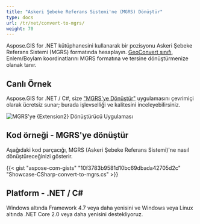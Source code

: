 ```yaml
---
title: "Askeri Şebeke Referans Sistemi'ne (MGRS) Dönüştür"
type: docs
url: /tr/net/convert-to-mgrs/
weight: 70
---
```


Aspose.GIS for .NET kütüphanesini kullanarak bir pozisyonu Askeri Şebeke Referans Sistemi (MGRS) formatında hesaplayın. [GeoConvert sınıfı](https://reference.aspose.com/gis/net/aspose.gis/geoconvert), Enlem/Boylam koordinatlarını MGRS formatına ve tersine dönüştürmenize olanak tanır.

## **Canlı Örnek**

Aspose.GIS for .NET / C#, size ["MGRS'ye Dönüştür"](https://products.aspose.app/gis/coordinates/convert-to-mgrs) uygulamasını çevrimiçi olarak ücretsiz sunar; burada işlevselliği ve kalitesini inceleyebilirsiniz.

![MGRS'ye {Extension2} Dönüştürücü Uygulaması](coordinates.png)

## **Kod örneği - MGRS'ye dönüştür**

Aşağıdaki kod parçacığı, MGRS (Askeri Şebeke Referans Sistemi)'ne nasıl dönüştüreceğinizi gösterir.

{{< gist "aspose-com-gists" "10f3783b9581d10bc69dbada42705d2c" "Showcase-CSharp-convert-to-mgrs.cs" >}}

## **Platform - .NET / C#**

Windows altında Framework 4.7 veya daha yenisini ve Windows veya Linux altında .NET Core 2.0 veya daha yenisini destekliyoruz.
